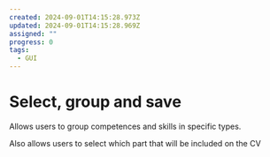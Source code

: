 ```yaml
---
created: 2024-09-01T14:15:28.973Z
updated: 2024-09-01T14:15:28.969Z
assigned: ""
progress: 0
tags:
  - GUI
---
```


# Select, group and save

Allows users to group competences and skills in specific types.

Also allows users to select which part that will be included on the CV
